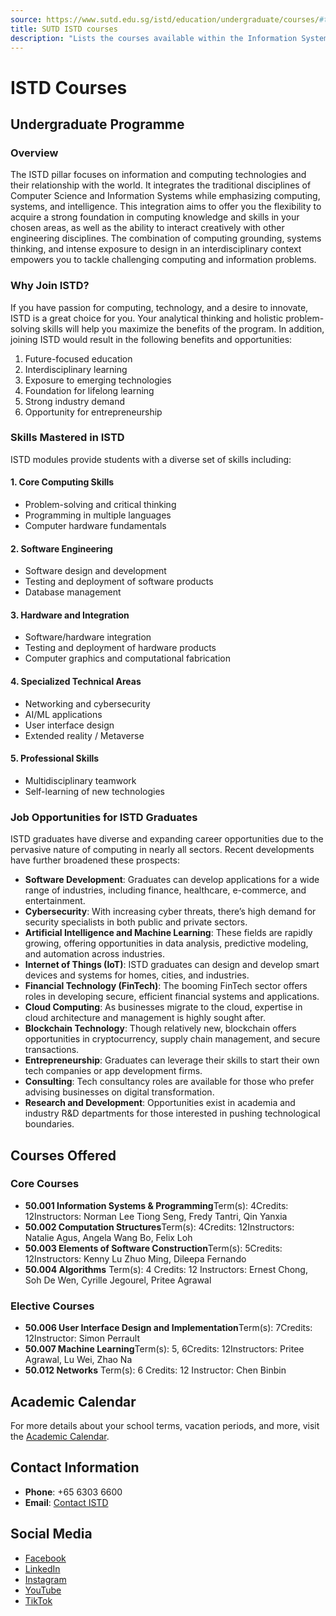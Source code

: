 ```yaml
---
source: https://www.sutd.edu.sg/istd/education/undergraduate/courses/#tabs
title: SUTD ISTD courses
description: "Lists the courses available within the Information Systems Technology and Design (ISTD) pillar."
---
```

# ISTD Courses

## Undergraduate Programme

### Overview

The ISTD pillar focuses on information and computing technologies and their relationship with the world. It integrates the traditional disciplines of Computer Science and Information Systems while emphasizing computing, systems, and intelligence. This integration aims to offer you the flexibility to acquire a strong foundation in computing knowledge and skills in your chosen areas, as well as the ability to interact creatively with other engineering disciplines. The combination of computing grounding, systems thinking, and intense exposure to design in an interdisciplinary context empowers you to tackle challenging computing and information problems.

### Why Join ISTD?

If you have passion for computing, technology, and a desire to innovate, ISTD is a great choice for you. Your analytical thinking and holistic problem-solving skills will help you maximize the benefits of the program. In addition, joining ISTD would result in the following benefits and opportunities:

1. Future-focused education
2. Interdisciplinary learning
3. Exposure to emerging technologies
4. Foundation for lifelong learning
5. Strong industry demand
6. Opportunity for entrepreneurship

### Skills Mastered in ISTD

ISTD modules provide students with a diverse set of skills including:

#### 1. Core Computing Skills

- Problem-solving and critical thinking
- Programming in multiple languages
- Computer hardware fundamentals

#### 2. Software Engineering

- Software design and development
- Testing and deployment of software products
- Database management

#### 3. Hardware and Integration

- Software/hardware integration
- Testing and deployment of hardware products
- Computer graphics and computational fabrication

#### 4. Specialized Technical Areas

- Networking and cybersecurity
- AI/ML applications
- User interface design
- Extended reality / Metaverse

#### 5. Professional Skills

- Multidisciplinary teamwork
- Self-learning of new technologies

### Job Opportunities for ISTD Graduates

ISTD graduates have diverse and expanding career opportunities due to the pervasive nature of computing in nearly all sectors. Recent developments have further broadened these prospects:

- **Software Development**: Graduates can develop applications for a wide range of industries, including finance, healthcare, e-commerce, and entertainment.
- **Cybersecurity**: With increasing cyber threats, there’s high demand for security specialists in both public and private sectors.
- **Artificial Intelligence and Machine Learning**: These fields are rapidly growing, offering opportunities in data analysis, predictive modeling, and automation across industries.
- **Internet of Things (IoT)**: ISTD graduates can design and develop smart devices and systems for homes, cities, and industries.
- **Financial Technology (FinTech)**: The booming FinTech sector offers roles in developing secure, efficient financial systems and applications.
- **Cloud Computing**: As businesses migrate to the cloud, expertise in cloud architecture and management is highly sought after.
- **Blockchain Technology**: Though relatively new, blockchain offers opportunities in cryptocurrency, supply chain management, and secure transactions.
- **Entrepreneurship**: Graduates can leverage their skills to start their own tech companies or app development firms.
- **Consulting**: Tech consultancy roles are available for those who prefer advising businesses on digital transformation.
- **Research and Development**: Opportunities exist in academia and industry R&D departments for those interested in pushing technological boundaries.

## Courses Offered

### Core Courses

- **50.001 Information Systems & Programming**Term(s): 4Credits: 12Instructors: Norman Lee Tiong Seng, Fredy Tantri, Qin Yanxia
- **50.002 Computation Structures**Term(s): 4Credits: 12Instructors: Natalie Agus, Angela Wang Bo, Felix Loh
- **50.003 Elements of Software Construction**Term(s): 5Credits: 12Instructors: Kenny Lu Zhuo Ming, Dileepa Fernando
- **50.004 Algorithms**
  Term(s): 4
  Credits: 12
  Instructors: Ernest Chong, Soh De Wen, Cyrille Jegourel, Pritee Agrawal

### Elective Courses

- **50.006 User Interface Design and Implementation**Term(s): 7Credits: 12Instructor: Simon Perrault
- **50.007 Machine Learning**Term(s): 5, 6Credits: 12Instructors: Pritee Agrawal, Lu Wei, Zhao Na
- **50.012 Networks**
  Term(s): 6
  Credits: 12
  Instructor: Chen Binbin

## Academic Calendar

For more details about your school terms, vacation periods, and more, visit the [Academic Calendar](https://www.sutd.edu.sg/istd/education/undergraduate/academic-calendar/overview/ay2024-onwards/).

## Contact Information

- **Phone**: +65 6303 6600
- **Email**: [Contact ISTD](https://www.sutd.edu.sg/istd/contact-us/)

## Social Media

- [Facebook](https://www.facebook.com/sutdsingapore)
- [LinkedIn](https://www.linkedin.com/school/sutd)
- [Instagram](https://www.instagram.com/sutdsg)
- [YouTube](http://www.youtube.com/user/SUTDSingapore)
- [TikTok](https://www.tiktok.com/@sutd_sg)
